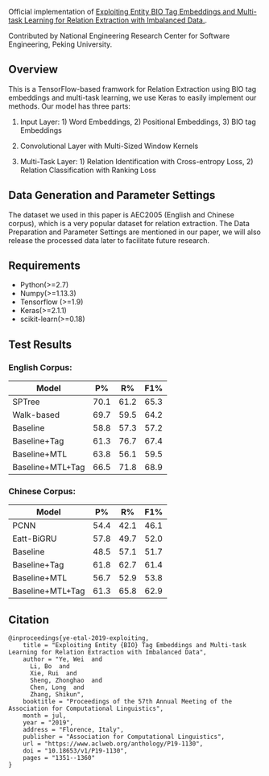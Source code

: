 Official implementation of [Exploiting Entity BIO Tag Embeddings and Multi-task Learning for Relation Extraction with Imbalanced Data.](https://www.aclweb.org/anthology/P19-1130/).

Contributed by National Engineering Research Center for Software Engineering, Peking University.

## Overview

This is a TensorFlow-based framwork for Relation Extraction using BIO tag embeddings and multi-task learning, we use Keras to easily implement our methods. Our model has three parts:

1. Input Layer:  1) Word Embeddings, 2) Positional Embeddings, 3) BIO tag Embeddings

2. Convolutional Layer with Multi-Sized Window Kernels
3. Multi-Task Layer: 1) Relation Identification with Cross-entropy Loss, 2) Relation Classification with Ranking Loss

## Data Generation and Parameter Settings

The dataset we used in this paper is AEC2005 (English and Chinese corpus), which is a very popular dataset for relation extraction. The Data Preparation and Parameter Settings are mentioned in our paper, we will also release the processed data later to facilitate future research.

## Requirements

- Python(>=2.7)
- Numpy(>=1.13.3)
- Tensorflow (>=1.9)
- Keras(>=2.1.1)
- scikit-learn(>=0.18)

## Test Results

### English Corpus:

|Model | P% | R% | F1% |
|  ----  | ----  | ----  | ----  |
|SPTree | 70.1 | 61.2 | 65.3 |
|Walk-based | 69.7 | 59.5 | 64.2 |
|Baseline | 58.8 | 57.3 | 57.2 |
|Baseline+Tag | 61.3 | 76.7 | 67.4 |
|Baseline+MTL | 63.8 | 56.1 | 59.5 |
|Baseline+MTL+Tag | 66.5 | 71.8 | 68.9 |

### Chinese Corpus:

| Model | P% | R% | F1% |
| ---- | ---- | ---- | ---- |
| PCNN | 54.4 | 42.1 | 46.1 |
| Eatt-BiGRU | 57.8 | 49.7 | 52.0 |
| Baseline | 48.5 | 57.1 | 51.7 |
| Baseline+Tag | 61.8 | 62.7 | 61.4 |
| Baseline+MTL | 56.7 | 52.9 | 53.8 |
| Baseline+MTL+Tag | 61.3 | 65.8 | 62.9 |


## Citation

```
@inproceedings{ye-etal-2019-exploiting,
    title = "Exploiting Entity {BIO} Tag Embeddings and Multi-task Learning for Relation Extraction with Imbalanced Data",
    author = "Ye, Wei  and
      Li, Bo  and
      Xie, Rui  and
      Sheng, Zhonghao  and
      Chen, Long  and
      Zhang, Shikun",
    booktitle = "Proceedings of the 57th Annual Meeting of the Association for Computational Linguistics",
    month = jul,
    year = "2019",
    address = "Florence, Italy",
    publisher = "Association for Computational Linguistics",
    url = "https://www.aclweb.org/anthology/P19-1130",
    doi = "10.18653/v1/P19-1130",
    pages = "1351--1360"
}
```